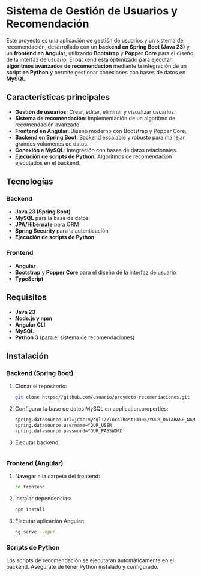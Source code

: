 # Sistema de Gestión de Usuarios y Recomendación

Este proyecto es una aplicación de gestión de usuarios y un sistema de recomendación, desarrollado con un **backend en Spring Boot (Java 23)** y un **frontend en Angular**, utilizando **Bootstrap** y **Popper Core** para el diseño de la interfaz de usuario. El backend está optimizado para ejecutar **algoritmos avanzados de recomendación** mediante la integración de un **script en Python** y permite gestionar conexiones con bases de datos en **MySQL**.

## Características principales

- **Gestión de usuarios**: Crear, editar, eliminar y visualizar usuarios.
- **Sistema de recomendación**: Implementación de un algoritmo de recomendación avanzado.
- **Frontend en Angular**: Diseño moderno con Bootstrap y Popper Core.
- **Backend en Spring Boot**: Backend escalable y robusto para manejar grandes volúmenes de datos.
- **Conexión a MySQL**: Integración con bases de datos relacionales.
- **Ejecución de scripts de Python**: Algoritmos de recomendación ejecutados en el backend.

## Tecnologías

### Backend
- **Java 23 (Spring Boot)**
- **MySQL** para la base de datos
- **JPA/Hibernate** para ORM
- **Spring Security** para la autenticación
- **Ejecución de scripts de Python**

### Frontend
- **Angular**
- **Bootstrap** y **Popper Core** para el diseño de la interfaz de usuario
- **TypeScript**

## Requisitos

- **Java 23**
- **Node.js y npm**
- **Angular CLI**
- **MySQL**
- **Python 3** (para el sistema de recomendaciones)

## Instalación

### Backend (Spring Boot)

1. Clonar el repositorio:
   ```bash
   git clone https://github.com/usuario/proyecto-recomendaciones.git

2. Configurar la base de datos MySQL en application.properties:
    ```bash
    spring.datasource.url=jdbc:mysql://localhost:3306/YOUR_DATABASE_NAME
    spring.datasource.username=YOUR_USER
    spring.datasource.password=YOUR_PASSWORD

3. Ejecutar backend: 
    ```bash

### Frontend (Angular)

1. Navegar a la carpeta del frontend:
    ```bash
    cd frontend

2. Instalar dependencias:
    ```bash
    npm install

3. Ejecutar aplicación Angular:
    ```bash
    ng serve --open

### Scripts de Python

Los scripts de recomendación se ejecutarán automáticamente en el backend. Asegúrate de tener Python instalado y configurado.

